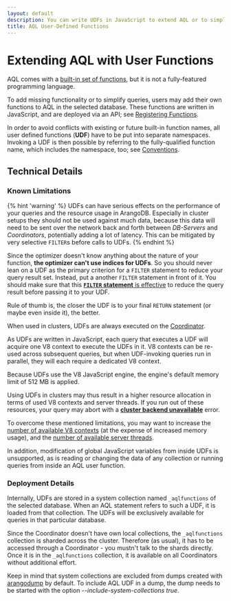 ```yaml
---
layout: default
description: You can write UDFs in JavaScript to extend AQL or to simplify queries
title: AQL User-Defined Functions
---
```

Extending AQL with User Functions
=================================

AQL comes with a [built-in set of functions](functions.html), but it is
not a fully-featured programming language.

To add missing functionality or to simplify queries, users may add their own
functions to AQL in the selected database. These functions are written in
JavaScript, and are deployed via an API; see [Registering Functions](extending-functions.html).

In order to avoid conflicts with existing or future built-in function names,
all user defined functions (**UDF**) have to be put into separate namespaces.
Invoking a UDF is then possible by referring to the fully-qualified function name,
which includes the namespace, too; see [Conventions](extending-conventions.html).

Technical Details
-----------------

### Known Limitations

{% hint 'warning' %}
UDFs can have serious effects on the performance of your queries and the resource
usage in ArangoDB. Especially in cluster setups they should not be used against
much data, because this data will need to be sent over the network back and forth
between _DB-Servers_ and _Coordinators_, potentially adding a lot of latency.
This can be mitigated by very selective `FILTER`s before calls to UDFs.
{% endhint %}

Since the optimizer doesn't know anything about the nature of your function,
**the optimizer can't use indices for UDFs**. So you should never lean on a UDF
as the primary criterion for a `FILTER` statement to reduce your query result set.
Instead, put a another `FILTER` statement in front of it. You should make sure
that this [**`FILTER` statement** is effective](execution-and-performance-optimizer.html)
to reduce the query result before passing it to your UDF.

Rule of thumb is, the closer the UDF is to your final `RETURN` statement
(or maybe even inside it), the better. 

When used in clusters, UDFs are always executed on the
[Coordinator](../architecture-deployment-modes-cluster-architecture.html).

As UDFs are written in JavaScript, each query that executes a UDF will acquire
one V8 context to execute the UDFs in it. V8 contexts can be re-used across subsequent
queries, but when UDF-invoking queries run in parallel, they will each require a 
dedicated V8 context.

Because UDFs use the V8 JavaScript engine, the engine's default memory limit of 512 MB is applied.

Using UDFs in clusters may thus result in a higher resource allocation
in terms of used V8 contexts and server threads. If you run out 
of these resources, your query may abort with a
[**cluster backend unavailable**](../appendix-error-codes.html) error.

To overcome these mentioned limitations, you may want to increase the
[number of available V8 contexts](../programs-arangod-javascript.html#v8-contexts)
(at the expense of increased memory usage), and the
[number of available server threads](../programs-arangod-server.html#server-threads).

In addition, modification of global JavaScript variables from inside UDFs is 
unsupported, as is reading or changing the data of any collection or running
queries from inside an AQL user function.

### Deployment Details

Internally, UDFs are stored in a system collection named `_aqlfunctions`
of the selected database. When an AQL statement refers to such a UDF,
it is loaded from that collection. The UDFs will be exclusively
available for queries in that particular database.

Since the Coordinator doesn't have own local collections, the `_aqlfunctions`
collection is sharded across the cluster. Therefore (as usual), it has to be
accessed through a Coordinator - you mustn't talk to the shards directly.
Once it is in the `_aqlfunctions` collection, it is available on all
Coordinators without additional effort.

Keep in mind that system collections are excluded from dumps created with
[arangodump](../programs-arangodump.html) by default.
To include AQL UDF in a dump, the dump needs to be started with
the option *--include-system-collections true*.
